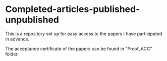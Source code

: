 # Completed-articles-published-unpublished

This is a repository set up for easy access to the papers I have participated in advance.


The acceptance certificate of the papers can be found in "Proof_ACC" folder.
